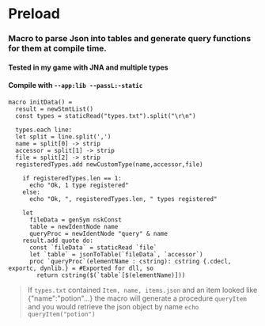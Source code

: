 # Preload
### Macro to parse Json into tables and generate query functions for them at compile time. 
####  Tested in my game with JNA and multiple types




#### Compile with `--app:lib --passL:-static`
````
macro initData() =
  result = newStmtList()
  const types = staticRead("types.txt").split("\r\n")

  types.each line:
  let split = line.split(',')
  name = split[0] -> strip
  accessor = split[1] -> strip
  file = split[2] -> strip
  registeredTypes.add newCustomType(name,accessor,file)

    if registeredTypes.len == 1:
      echo "Ok, 1 type registered"
    else:
      echo "Ok, ", registeredTypes.len, " types registered"

    let 
      fileData = genSym nskConst 
      table = newIdentNode name
      queryProc = newIdentNode "query" & name
    result.add quote do:
      const `fileData` = staticRead `file`
      let `table` = jsonToTable(`fileData`, `accessor`)
      proc `queryProc`(elementName : cstring): cstring {.cdecl, exportc, dynlib.} = #Exported for dll, so
        return cstring($(`table`[$(elementName)]))
````
> If `types.txt` contained `Item, name, items.json` and 
> an item looked like {"name":"potion"...}
> the macro will generate a procedure `queryItem` and you would retrieve the json object by name `echo queryItem("potion")`
